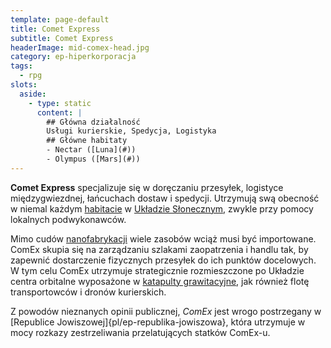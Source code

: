 ```yaml
---
template: page-default
title: Comet Express
subtitle: Comet Express
headerImage: mid-comex-head.jpg
category: ep-hiperkorporacja
tags:
  - rpg
slots:
  aside:
    - type: static
      content: |
        ## Główna działalność
        Usługi kurierskie, Spedycja, Logistyka
        ## Główne habitaty
        - Nectar ([Luna](#))
        - Olympus ([Mars](#))
---
```

**Comet Express** specjalizuje się w doręczaniu przesyłek, logistyce międzygwiezdnej, łańcuchach dostaw i spedycji. Utrzymują swą obecność w niemal każdym [habitacie](#) w [Układzie Słonecznym](#), zwykle przy pomocy lokalnych podwykonawców.

Mimo cudów [nanofabrykacji](#) wiele zasobów wciąż musi być importowane. ComEx skupia się na zarządzaniu szlakami zaopatrzenia i handlu tak, by zapewnić dostarczenie fizycznych przesyłek do ich punktów docelowych. W tym celu ComEx utrzymuje strategicznie rozmieszczone po Układzie centra orbitalne wyposażone w [katapulty grawitacyjne](http://pl.wikipedia.org/wiki/Asysta_grawitacyjna), jak również flotę transportowców i dronów kurierskich.

Z powodów nieznanych opinii publicznej, _ComEx_ jest wrogo postrzegany w [Republice Jowiszowej]{pl/ep-republika-jowiszowa}, która utrzymuje w mocy rozkazy zestrzeliwania przelatujących statków ComEx-u.